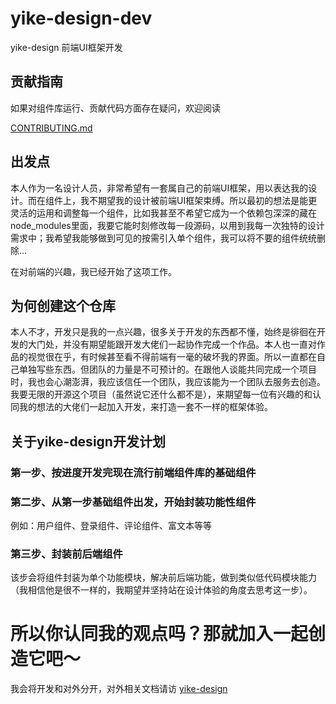 # yike-design-dev

yike-design 前端UI框架开发

## 贡献指南
如果对组件库运行、贡献代码方面存在疑问，欢迎阅读

[CONTRIBUTING.md](https://github.com/ecaps1038/yike-design-dev/blob/monorepo-dev/CONTRIBUTING.md)

## 出发点

本人作为一名设计人员，非常希望有一套属自己的前端UI框架，用以表达我的设计。而在组件上，我不期望我的设计被前端UI框架束缚。所以最初的想法是能更灵活的运用和调整每一个组件，比如我甚至不希望它成为一个依赖包深深的藏在node_modules里面，我要它能时刻修改每一段源码，以用到我每一次独特的设计需求中；我希望我能够做到可见的按需引入单个组件，我可以将不要的组件统统删除...

在对前端的兴趣，我已经开始了这项工作。

## 为何创建这个仓库

本人不才，开发只是我的一点兴趣，很多关于开发的东西都不懂，始终是徘徊在开发的大门处，并没有期望能跟开发大佬们一起协作完成一个作品。本人也一直对作品的视觉很在乎，有时候甚至看不得前端有一毫的破坏我的界面。所以一直都在自己单独写些东西。但团队的力量是不可预计的。在跟他人谈能共同完成一个项目时，我也会心潮澎湃，我应该信任一个团队，我应该能为一个团队去服务去创造。我要无限的开源这个项目（虽然说它还什么都不是），来期望每一位有兴趣的和认同我的想法的大佬们一起加入开发，来打造一套不一样的框架体验。

## 关于yike-design开发计划

### 第一步、按进度开发完现在流行前端组件库的基础组件

### 第二步、从第一步基础组件出发，开始封装功能性组件

例如：用户组件、登录组件、评论组件、富文本等等

### 第三步、封装前后端组件

该步会将组件封装为单个功能模块，解决前后端功能，做到类似低代码模块能力（我相信他是很不一样的，我期望并坚持站在设计体验的角度去思考这一步）。

# 所以你认同我的观点吗？那就加入一起创造它吧～

我会将开发和对外分开，对外相关文档请访 [yike-design](https://www.huohuo90.com:3005)
